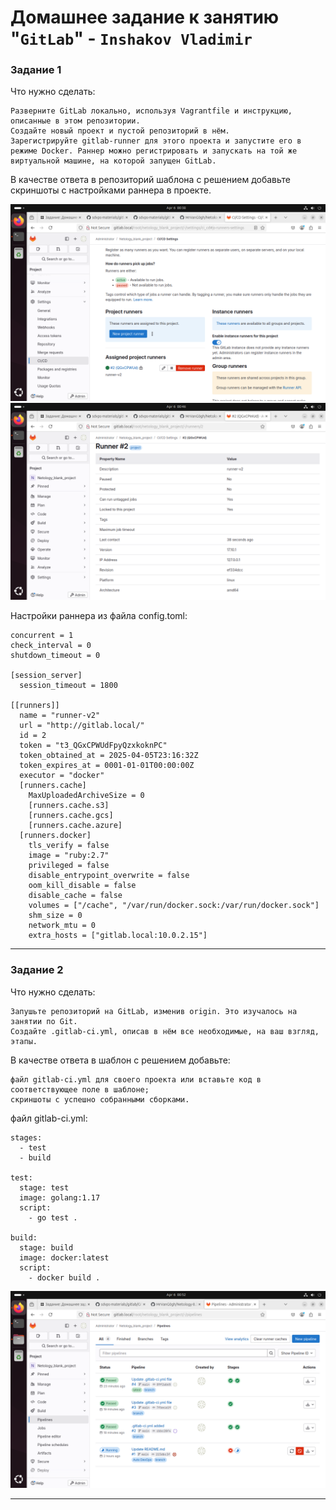 # Домашнее задание к занятию "`GitLab`" - `Inshakov Vladimir`

### Задание 1

Что нужно сделать:

    Разверните GitLab локально, используя Vagrantfile и инструкцию, описанные в этом репозитории.
    Создайте новый проект и пустой репозиторий в нём.
    Зарегистрируйте gitlab-runner для этого проекта и запустите его в режиме Docker. Раннер можно регистрировать и запускать на той же виртуальной машине, на которой запущен GitLab.

В качестве ответа в репозиторий шаблона с решением добавьте скриншоты с настройками раннера в проекте.


![Screen_1_1](https://github.com/MrVanG0gh/Netology-8.3-GitLab-hw/blob/main/images/Screenshot_ex1_1.png)
![Screen_1_2](https://github.com/MrVanG0gh/Netology-8.3-GitLab-hw/blob/main/images/Screenshot_ex1_2.png)

Настройки раннера из файла config.toml:
```
concurrent = 1
check_interval = 0
shutdown_timeout = 0

[session_server]
  session_timeout = 1800

[[runners]]
  name = "runner-v2"
  url = "http://gitlab.local/"
  id = 2
  token = "t3_QGxCPWUdFpyQzxkoknPC"
  token_obtained_at = 2025-04-05T23:16:32Z
  token_expires_at = 0001-01-01T00:00:00Z
  executor = "docker"
  [runners.cache]
    MaxUploadedArchiveSize = 0
    [runners.cache.s3]
    [runners.cache.gcs]
    [runners.cache.azure]
  [runners.docker]
    tls_verify = false
    image = "ruby:2.7"
    privileged = false
    disable_entrypoint_overwrite = false
    oom_kill_disable = false
    disable_cache = false
    volumes = ["/cache", "/var/run/docker.sock:/var/run/docker.sock"]
    shm_size = 0
    network_mtu = 0
    extra_hosts = ["gitlab.local:10.0.2.15"]

```

---

### Задание 2

Что нужно сделать:

    Запушьте репозиторий на GitLab, изменив origin. Это изучалось на занятии по Git.
    Создайте .gitlab-ci.yml, описав в нём все необходимые, на ваш взгляд, этапы.

В качестве ответа в шаблон с решением добавьте:

    файл gitlab-ci.yml для своего проекта или вставьте код в соответствующее поле в шаблоне;
    скриншоты с успешно собранными сборками.

файл gitlab-ci.yml:
```
stages:
  - test
  - build

test:
  stage: test
  image: golang:1.17
  script:
    - go test .

build:
  stage: build
  image: docker:latest
  script:
    - docker build .
```

![Screen_2_1](https://github.com/MrVanG0gh/Netology-8.3-GitLab-hw/blob/main/images/Screenshot_ex2_1.png)

---
